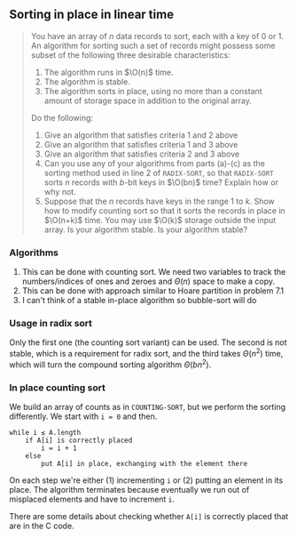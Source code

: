 ## Sorting in place in linear time

> You have an array of $n$ data records to sort, each with a key of $0$ or $1$.
> An algorithm for sorting such a set of records might possess some subset of the
> following three desirable characteristics:
>
> 1. The algorithm runs in $\O(n)$ time.
> 2. The algorithm is stable.
> 3. The algorithm sorts in place, using no more than a constant amount of
>    storage space in addition to the original array.
>
> Do the following:
>
> 1. Give an algorithm that satisfies criteria 1 and 2 above
> 2. Give an algorithm that satisfies criteria 1 and 3 above
> 3. Give an algorithm that satisfies criteria 2 and 3 above
> 4. Can you use any of your algorithms from parts (a)-(c) as the sorting
>    method used in line 2 of `RADIX-SORT`, so that `RADIX-SORT` sorts $n$
>    records with $b$-bit keys in $\O(bn)$ time? Explain how or why not.
> 5. Suppose that the $n$ records have keys in the range $1$ to $k$. Show how
>    to modify counting sort so that it sorts the records in place in
>    $\O(n+k)$ time. You may use $\O(k)$ storage outside the input array. Is
>    your algorithm stable. Is your algorithm stable?

### Algorithms

1. This can be done with counting sort. We need two variables to track the
   numbers/indices of ones and zeroes and $\Theta(n)$ space to make a copy.
2. This can be done with approach similar to Hoare partition in problem 7.1
3. I can't think of a stable in-place algorithm so bubble-sort will do

### Usage in radix sort

Only the first one (the counting sort variant) can be used. The second is not
stable, which is a requirement for radix sort, and the third takes
$\Theta(n^2)$ time, which will turn the compound sorting algorithm
$\Theta(bn^2)$.

### In place counting sort

We build an array of counts as in `COUNTING-SORT`, but we perform the sorting
differently. We start with `i = 0` and then.

    while i ≤ A.length
        if A[i] is correctly placed
            i = i + 1
        else
            put A[i] in place, exchanging with the element there

On each step we're either (1) incrementing `i` or (2) putting an element in
its place. The algorithm terminates because eventually we run out of misplaced
elements and have to increment `i`.

There are some details about checking whether `A[i]` is correctly placed that
are in the C code.
